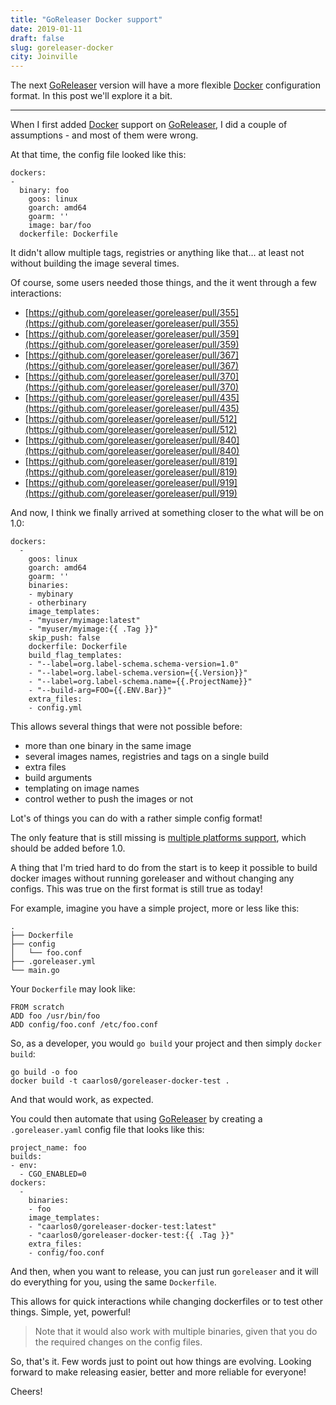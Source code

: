 ```yaml
---
title: "GoReleaser Docker support"
date: 2019-01-11
draft: false
slug: goreleaser-docker
city: Joinville
---
```


The next [GoReleaser](https://goreleaser.com/) version will have a more flexible [Docker](https://docker.io/) configuration
format. In this post we'll explore it a bit.

---

When I first added [Docker](https://docker.io/) support on [GoReleaser](https://goreleaser.com/), I did a couple of
assumptions - and most of them were wrong.

At that time, the config file looked like this:

```
dockers:
-
  binary: foo
	goos: linux
	goarch: amd64
	goarm: ''
	image: bar/foo
  dockerfile: Dockerfile
```

It didn't allow multiple tags, registries or anything like that… at least
not without building the image several times.

Of course, some users needed those things, and the it went through a few
interactions:

- [https://github.com/goreleaser/goreleaser/pull/355](https://github.com/goreleaser/goreleaser/pull/355)
- [https://github.com/goreleaser/goreleaser/pull/359](https://github.com/goreleaser/goreleaser/pull/359)
- [https://github.com/goreleaser/goreleaser/pull/367](https://github.com/goreleaser/goreleaser/pull/367)
- [https://github.com/goreleaser/goreleaser/pull/370](https://github.com/goreleaser/goreleaser/pull/370)
- [https://github.com/goreleaser/goreleaser/pull/435](https://github.com/goreleaser/goreleaser/pull/435)
- [https://github.com/goreleaser/goreleaser/pull/512](https://github.com/goreleaser/goreleaser/pull/512)
- [https://github.com/goreleaser/goreleaser/pull/840](https://github.com/goreleaser/goreleaser/pull/840)
- [https://github.com/goreleaser/goreleaser/pull/819](https://github.com/goreleaser/goreleaser/pull/819)
- [https://github.com/goreleaser/goreleaser/pull/919](https://github.com/goreleaser/goreleaser/pull/919)

And now, I think we finally arrived at something closer to the what will be on
1.0:

```
dockers:
  -
    goos: linux
    goarch: amd64
    goarm: ''
    binaries:
    - mybinary
    - otherbinary
    image_templates:
    - "myuser/myimage:latest"
    - "myuser/myimage:{{ .Tag }}"
    skip_push: false
    dockerfile: Dockerfile
    build_flag_templates:
    - "--label=org.label-schema.schema-version=1.0"
    - "--label=org.label-schema.version={{.Version}}"
    - "--label=org.label-schema.name={{.ProjectName}}"
    - "--build-arg=FOO={{.ENV.Bar}}"
    extra_files:
    - config.yml
```

This allows several things that were not possible before:

- more than one binary in the same image
- several images names, registries and tags on a single build
- extra files
- build arguments
- templating on image names
- control wether to push the images or not

Lot's of things you can do with a rather simple config format!

The only feature that is still missing is
[multiple platforms support](https://github.com/goreleaser/goreleaser/issues/530),
which should be added before 1.0.

A thing that I'm tried hard to do from the start is to keep it possible to
build docker images without running goreleaser and without changing any
configs. This was true on the first format is still true as today!

For example, imagine you have a simple project, more or less like this:

```
.
├── Dockerfile
├── config
│   └── foo.conf
├── .goreleaser.yml
└── main.go
```

Your `Dockerfile` may look like:

```
FROM scratch
ADD foo /usr/bin/foo
ADD config/foo.conf /etc/foo.conf
```

So, as a developer, you would `go build` your project and then
simply `docker build`:

```
go build -o foo
docker build -t caarlos0/goreleaser-docker-test .
```

And that would work, as expected.

You could then automate that using [GoReleaser](https://goreleaser.com/) by creating a
`.goreleaser.yaml` config file that looks like this:

```
project_name: foo
builds:
- env:
  - CGO_ENABLED=0
dockers:
  -
    binaries:
    - foo
    image_templates:
    - "caarlos0/goreleaser-docker-test:latest"
    - "caarlos0/goreleaser-docker-test:{{ .Tag }}"
    extra_files:
    - config/foo.conf
```

And then, when you want to release, you can just run `goreleaser` and it will
do everything for you, using the same `Dockerfile`.

This allows for quick interactions while changing dockerfiles or to test
other things. Simple, yet, powerful!

> Note that it would also work with multiple binaries, given that you do the
> required changes on the config files.

So, that's it. Few words just to point out how things are evolving.
Looking forward to make releasing easier, better and more reliable for everyone!

Cheers!
